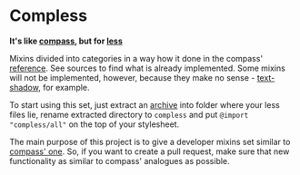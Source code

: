 Compless
=============================================

**It's like [compass][], but for [less][]**

Mixins divided into categories in a way how it done in the compass'
[reference][].  See sources to find what is already implemented. Some mixins
will not be implemented, however, because they make no sense - [text-shadow][],
for example.

To start using this set, just extract an [archive][] into folder where your less
files lie, rename extracted directory to `compless` and put `@import
"compless/all"` on the top of your stylesheet.

The main purpose of this project is to give a developer mixins set similar to
[compass' one][reference]. So, if you want to create a pull request, make sure
that new functionality as similar to compass' analogues as possible.



[less]: http://lesscss.org/
[compass]: http://compass-style.org/
[text-shadow]: http://compass-style.org/reference/compass/css3/text-shadow/
[reference]: http://compass-style.org/reference/compass/
[archive]: https://github.com/neoascetic/compless/zipball/master

